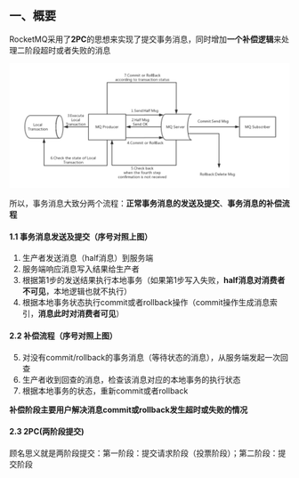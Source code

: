 ## 一、概要

RocketMQ采用了**2PC**的思想来实现了提交事务消息，同时增加**一个补偿逻辑**来处理二阶段超时或者失败的消息



![image-20221113154641351](assets/image-20221113154641351.png)

所以，事务消息大致分两个流程：**正常事务消息的发送及提交**、**事务消息的补偿流程**

####  1.1 事务消息发送及提交（序号对照上图）

1. 生产者发送消息（half消息）到服务端
2. 服务端响应消息写入结果给生产者
3. 根据第1步的发送结果执行本地事务（如果第1步写入失败，**half消息对消费者不可见**，本地逻辑也就不执行）
4. 根据本地事务状态执行commit或者rollback操作（commit操作生成消息索引，**消息此时对消费者可见**）

#### 2.2 补偿流程（序号对照上图）

5. 对没有commit/rollback的事务消息（等待状态的消息），从服务端发起一次回查
6. 生产者收到回查的消息，检查该消息对应的本地事务的执行状态
7. 根据本地事务的状态，重新commit或者rollback

**补偿阶段主要用户解决消息commit或rollback发生超时或失败的情况**

#### 2.3 2PC(两阶段提交)

顾名思义就是两阶段提交：第一阶段：提交请求阶段（投票阶段）；第二阶段：提交阶段

